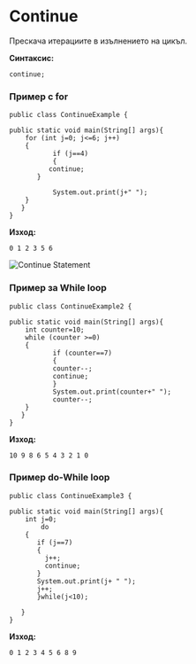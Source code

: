 # Continue

Прескача итерациите в изълнението на цикъл.

**Синтаксис:**

```
continue;
```

### Пример с for

```
public class ContinueExample {

public static void main(String[] args){
	for (int j=0; j<=6; j++)
	{
           if (j==4)
           {
	      continue;
	   }

           System.out.print(j+" ");
	}
   }
}
```

**Изход:**

```
0 1 2 3 5 6
```



![Continue Statement](https://beginnersbook.com/wp-content/uploads/2017/08/Continue\_Statement.jpg)

### Пример за While loop

```
public class ContinueExample2 {

public static void main(String[] args){
	int counter=10;
	while (counter >=0)
	{
           if (counter==7)
           {
	       counter--;
	       continue;
           }
           System.out.print(counter+" ");
           counter--;
	}
   }
}
```

**Изход:**

```
10 9 8 6 5 4 3 2 1 0
```

### Пример do-While loop

```
public class ContinueExample3 {

public static void main(String[] args){
	int j=0;
        do
	{
	   if (j==7)
	   {
		 j++;
		 continue;
	   }
	   System.out.print(j+ " ");
	   j++;
       }while(j<10);
		  
   }
}
```

**Изход:**

```
0 1 2 3 4 5 6 8 9 
```
